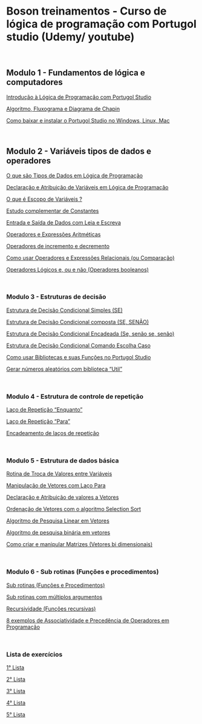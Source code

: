 # Boson treinamentos - Curso de lógica de programação com Portugol studio (Udemy/ youtube) 

<br/>

## Modulo 1 - Fundamentos de lógica e computadores
[Introdução à Lógica de Programação com Portugol Studio](https://github.com/Joshpcbrrj/Boson_treinamentos-Logica_de_programacao_com_portugol_studio/blob/main/Modulo%201%20-%20Fundamentos%20de%20lógica%20e%20computadores/1%20-%20Introdução%20à%20Lógica%20de%20Programação%20com%20Portugol%20Studio.md)

[Algoritmo, Fluxograma e Diagrama de Chapin](https://github.com/Joshpcbrrj/Boson_treinamentos-Logica_de_programacao_com_portugol_studio/blob/main/Modulo%201%20-%20Fundamentos%20de%20lógica%20e%20computadores/2%20-%20Algoritmo%2C%20Fluxograma%20e%20Diagrama%20de%20Chapin.md)

[Como baixar e instalar o Portugol Studio no Windows, Linux, Mac](https://github.com/Joshpcbrrj/Boson_treinamentos-Logica_de_programacao_com_portugol_studio/blob/main/Modulo%201%20-%20Fundamentos%20de%20lógica%20e%20computadores/3%20-%20Como%20baixar%20e%20instalar%20o%20Portugol%20Studio%20no%20Windows%2C%20Linux%2C%20Mac.md)

<br/>

## Modulo 2 - Variáveis tipos de dados e operadores
[O que são Tipos de Dados em Lógica de Programação](https://github.com/Joshpcbrrj/Boson_treinamentos-Logica_de_programacao_com_portugol_studio/blob/main/Modulo%202%20-%20Variáveis%20tipos%20de%20dados%20e%20operadores/1%20-%20O%20que%20são%20Tipos%20de%20Dados%20em%20Lógica%20de%20Programação.md)

[Declaração e Atribuição de Variáveis em Lógica de Programação](https://github.com/Joshpcbrrj/Boson_treinamentos-Logica_de_programacao_com_portugol_studio/blob/main/Modulo%202%20-%20Variáveis%20tipos%20de%20dados%20e%20operadores/2%20-%20Declaração%20e%20Atribuição%20de%20Variáveis%20em%20Lógica%20de%20Programação.md)

[O que é Escopo de Variáveis ?](https://github.com/Joshpcbrrj/Boson_treinamentos-Logica_de_programacao_com_portugol_studio/blob/main/Modulo%202%20-%20Variáveis%20tipos%20de%20dados%20e%20operadores/3%20-%20O%20que%20é%20Escopo%20de%20Variáveis.md)

[Estudo complementar de Constantes](https://github.com/Joshpcbrrj/Boson_treinamentos-Logica_de_programacao_com_portugol_studio/blob/main/Modulo%202%20-%20Variáveis%20tipos%20de%20dados%20e%20operadores/4%20-%20Estudo%20complementar%20de%20Constantes.md)

[Entrada e Saída de Dados com Leia e Escreva](https://github.com/Joshpcbrrj/Boson_treinamentos-Logica_de_programacao_com_portugol_studio/blob/main/Modulo%202%20-%20Variáveis%20tipos%20de%20dados%20e%20operadores/5%20-%20Entrada%20e%20Saída%20de%20Dados%20com%20Leia%20e%20Escreva.md)

[Operadores e Expressões Aritméticas](https://github.com/Joshpcbrrj/Boson_treinamentos-Logica_de_programacao_com_portugol_studio/blob/main/Modulo%202%20-%20Variáveis%20tipos%20de%20dados%20e%20operadores/6%20-%20Operadores%20e%20Expressões%20Aritméticas.md)

[Operadores de incremento e decremento](https://github.com/Joshpcbrrj/Boson_treinamentos-Logica_de_programacao_com_portugol_studio/blob/main/Modulo%202%20-%20Variáveis%20tipos%20de%20dados%20e%20operadores/7%20-%20Operadores%20de%20incremento%20e%20decremento.md)

[Como usar Operadores e Expressões Relacionais (ou Comparação)](https://github.com/Joshpcbrrj/Boson_treinamentos-Logica_de_programacao_com_portugol_studio/blob/main/Modulo%202%20-%20Variáveis%20tipos%20de%20dados%20e%20operadores/8%20-%20Como%20usar%20Operadores%20e%20Expressões%20Relacionais%20(ou%20Comparação).md)

[Operadores Lógicos e, ou e não (Operadores booleanos)](https://github.com/Joshpcbrrj/Boson_treinamentos-Logica_de_programacao_com_portugol_studio/blob/main/Modulo%202%20-%20Variáveis%20tipos%20de%20dados%20e%20operadores/9%20-%20Operadores%20Lógicos%20e%2C%20ou%20e%20não%20(Operadores%20booleanos).md)

<br/>


### Modulo 3 - Estruturas de decisão
[Estrutura de Decisão Condicional Simples (SE)](https://github.com/Joshpcbrrj/Boson_treinamentos-Logica_de_programacao_com_portugol_studio/blob/main/Modulo%203%20-%20Estruturas%20de%20decisão%20condicional/1%20-%20Estrutura%20de%20Decisão%20Condicional%20Simples%20(SE).md)

[Estrutura de Decisão Condicional composta (SE, SENÃO)](https://github.com/Joshpcbrrj/Boson_treinamentos-Logica_de_programacao_com_portugol_studio/blob/main/Modulo%203%20-%20Estruturas%20de%20decisão%20condicional/2%20-%20Estrutura%20de%20Decisão%20Condicional%20composta%20(SE%2C%20SENÃO).md)

[Estrutura de Decisão Condicional Encadeada (Se, senão se, senão)](https://github.com/Joshpcbrrj/Boson_treinamentos-Logica_de_programacao_com_portugol_studio/blob/main/Modulo%203%20-%20Estruturas%20de%20decisão%20condicional/3%20-%20Estrutura%20de%20Decisão%20Condicional%20Encadeada%20(Se%2C%20senão%20se%2C%20senão).md)

[Estrutura de Decisão Condicional Comando Escolha Caso](https://github.com/Joshpcbrrj/Boson_treinamentos-Logica_de_programacao_com_portugol_studio/blob/main/Modulo%203%20-%20Estruturas%20de%20decisão%20condicional/4%20-%20Estrutura%20de%20Decisão%20Condicional%20Comando%20Escolha%20Caso.md)

[Como usar Bibliotecas e suas Funções no Portugol Studio](https://github.com/Joshpcbrrj/Boson_treinamentos-Logica_de_programacao_com_portugol_studio/blob/main/Modulo%203%20-%20Estruturas%20de%20decisão%20condicional/5%20-%20Como%20usar%20Bibliotecas%20e%20suas%20Funções%20no%20Portugol%20Studio.md)

[Gerar números aleatórios com biblioteca “Util”](https://github.com/Joshpcbrrj/Boson_treinamentos-Logica_de_programacao_com_portugol_studio/blob/main/Modulo%203%20-%20Estruturas%20de%20decisão%20condicional/6%20-%20Gerar%20números%20aleatórios%20com%20biblioteca%20“Util”.md)

<br/>

### Modulo 4 - Estrutura de controle de repetição
[Laço de Repetição “Enquanto”](https://github.com/Joshpcbrrj/Boson_treinamentos-Logica_de_programacao_com_portugol_studio/blob/main/Modulo%204%20-%20Estrutura%20de%20controle%20de%20repetição/1%20-%20Laço%20de%20Repetição%20“Enquanto”.md)

[Laço de Repetição “Para”](https://github.com/Joshpcbrrj/Boson_treinamentos-Logica_de_programacao_com_portugol_studio/blob/main/Modulo%204%20-%20Estrutura%20de%20controle%20de%20repetição/2%20-%20Laço%20de%20Repetição%20“Para”.md)

[Encadeamento de laços de repetição](https://github.com/Joshpcbrrj/Boson_treinamentos-Logica_de_programacao_com_portugol_studio/blob/main/Modulo%204%20-%20Estrutura%20de%20controle%20de%20repetição/3%20-%20encadeamento%20de%20laços%20de%20repetição.md)

<br/>

### Modulo 5 - Estrutura de dados básica
[Rotina de Troca de Valores entre Variáveis](https://github.com/Joshpcbrrj/Boson_treinamentos-Logica_de_programacao_com_portugol_studio/blob/main/Modulo%205%20-%20Estrutura%20de%20dados%20básica/1%20-%20Rotina%20de%20Troca%20de%20Valores%20entre%20Variáveis.md)

[Manipulação de Vetores com Laço Para](https://github.com/Joshpcbrrj/Boson_treinamentos-Logica_de_programacao_com_portugol_studio/blob/main/Modulo%205%20-%20Estrutura%20de%20dados%20básica/2%20-%20Manipulação%20de%20Vetores%20com%20Laço%20Para.md)

[Declaração e Atribuição de valores a Vetores](https://github.com/Joshpcbrrj/Boson_treinamentos-Logica_de_programacao_com_portugol_studio/blob/main/Modulo%205%20-%20Estrutura%20de%20dados%20básica/3%20-%20Declaração%20e%20Atribuição%20de%20valores%20a%20Vetores.md)

[Ordenação de Vetores com o algoritmo Selection Sort](https://github.com/Joshpcbrrj/Boson_treinamentos-Logica_de_programacao_com_portugol_studio/blob/main/Modulo%205%20-%20Estrutura%20de%20dados%20básica/4%20-%20Ordenação%20de%20Vetores%20com%20o%20algoritmo%20Selection%20Sort.md)

[Algoritmo de Pesquisa Linear em Vetores](https://github.com/Joshpcbrrj/Boson_treinamentos-Logica_de_programacao_com_portugol_studio/blob/main/Modulo%205%20-%20Estrutura%20de%20dados%20básica/5%20-%20Algoritmo%20de%20Pesquisa%20Linear%20em%20Vetores.md)

[Algoritmo de pesquisa binária em vetores](https://github.com/Joshpcbrrj/Boson_treinamentos-Logica_de_programacao_com_portugol_studio/blob/main/Modulo%205%20-%20Estrutura%20de%20dados%20básica/6%20-%20Algoritmo%20de%20pesquisa%20binária%20em%20vetores.md)

[Como criar e manipular Matrizes (Vetores bi dimensionais)](https://github.com/Joshpcbrrj/Boson_treinamentos-Logica_de_programacao_com_portugol_studio/blob/main/Modulo%205%20-%20Estrutura%20de%20dados%20básica/7%20-%20Como%20criar%20e%20manipular%20Matrizes%20(Vetores%20bi%20dimensionais).md)

<br/>

### Modulo 6 - Sub rotinas (Funções e procedimentos)
[Sub rotinas (Funções e Procedimentos)](https://github.com/Joshpcbrrj/Boson_treinamentos-Logica_de_programacao_com_portugol_studio/blob/main/Modulo%206%20-%20Sub%20rotinas%20(Funções%20e%20procedimentos)/1%20-%20Sub%20rotinas%20(Funções%20e%20Procedimentos).md)

[Sub rotinas com múltiplos argumentos](https://github.com/Joshpcbrrj/Boson_treinamentos-Logica_de_programacao_com_portugol_studio/blob/main/Modulo%206%20-%20Sub%20rotinas%20(Funções%20e%20procedimentos)/2%20-%20Sub%20rotinas%20com%20múltiplos%20argumentos.md)

[Recursividade (Funções recursivas)](https://github.com/Joshpcbrrj/Boson_treinamentos-Logica_de_programacao_com_portugol_studio/blob/main/Modulo%206%20-%20Sub%20rotinas%20(Funções%20e%20procedimentos)/3%20-%20Recursividade%20(Funções%20recursivas).md)

[8 exemplos de Associatividade e Precedência de Operadores em Programação](https://github.com/Joshpcbrrj/Boson_treinamentos-Logica_de_programacao_com_portugol_studio/blob/main/Modulo%206%20-%20Sub%20rotinas%20(Funções%20e%20procedimentos)/4%20-%208%20exemplos%20de%20Associatividade%20e%20Precedência%20de%20Operadores%20em%20Programação.md)

<br/>

### Lista de exercícios
[1° Lista](https://github.com/Joshpcbrrj/Boson_treinamentos-Logica_de_programacao_com_portugol_studio/blob/main/Lista%20de%20exercicios/Lista%2001/1°%20Lista%20de%20exercícios.md)

[2° Lista](https://github.com/Joshpcbrrj/Boson_treinamentos-Logica_de_programacao_com_portugol_studio/blob/main/Lista%20de%20exercicios/Lista%2002/2°%20Lista%20de%20exercícios.md)

[3° Lista](https://github.com/Joshpcbrrj/Boson_treinamentos-Logica_de_programacao_com_portugol_studio/blob/main/Lista%20de%20exercicios/Lista%2003/3°%20Lista%20de%20exercícios.md)

[4° Lista](https://github.com/Joshpcbrrj/Boson_treinamentos-Logica_de_programacao_com_portugol_studio/blob/main/Lista%20de%20exercicios/Lista%2004/4°%20Lista%20de%20exercícios.md)

[5° Lista](https://github.com/Joshpcbrrj/Boson_treinamentos-Logica_de_programacao_com_portugol_studio/blob/main/Lista%20de%20exercicios/Lista%2005/5°%20Lista%20de%20exercícios.md)




